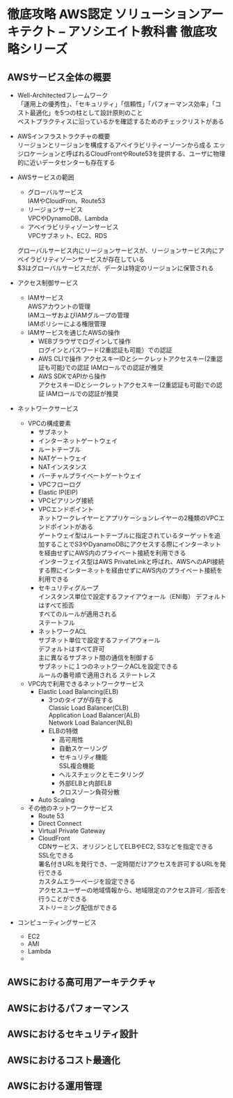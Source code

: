# 徹底攻略 AWS認定 ソリューションアーキテクト – アソシエイト教科書 徹底攻略シリーズ
## AWSサービス全体の概要
 - Well-Architectedフレームワーク  
  「運用上の優秀性」、「セキュリティ」「信頼性」「パフォーマンス効率」「コスト最適化」を5つの柱として設計原則のこと  
  ベストプラクティスに沿っているかを確認するためのチェックリストがある
  - AWSインフラストラクチャの概要  
   リージョンとリージョンを構成するアベイラビリティーゾーンから成る
   エッジロケーションと呼ばれるCloudFrontやRoute53を提供する、ユーザに物理的に近いデータセンターも存在する
  - AWSサービスの範囲  
    - グローバルサービス  
     IAMやCloudFron、Route53
    - リージョンサービス  
     VPCやDynamoDB、Lambda
    - アベイラビリティゾーンサービス  
     VPCサブネット、EC2、RDS

    グローバルサービス内にリージョンサービスが、リージョンサービス内にアベイラビリティゾーンサービスが存在している  
    $3はグローバルサービスだが、データは特定のリージョンに保管される
  - アクセス制御サービス
    - IAMサービス  
     AWSアカウントの管理  
     IAMユーザおよびIAMグループの管理  
     IAMポリシーによる権限管理  
    - IAMサービスを通じたAWSの操作
      - WEBブラウザでログインして操作  
       ログインとパスワード(2重認証も可能）での認証  
      - AWS CLIで操作
       アクセスキーIDとシークレットアクセスキー(2重認証も可能)での認証
       IAMロールでの認証が推奨
      - AWS SDKでAPIから操作  
       アクセスキーIDとシークレットアクセスキー(2重認証も可能)での認証
       IAMロールでの認証が推奨
  - ネットワークサービス
    - VPCの構成要素
      - サブネット
      - インターネットゲートウェイ
      - ルートテーブル
      - NATゲートウェイ
      - NATインスタンス
      - バーチャルプライベートゲートウェイ
      - VPCフローログ
      - Elastic IP(EIP)
      - VPCピアリング接続
      - VPCエンドポイント  
        ネットワークレイヤーとアプリケーションレイヤーの2種類のVPCエンドポイントがある  
        ゲートウェイ型はルートテーブルに指定されているターゲットを追加することでS3やDyanamoDBにアクセスする際にインターネットを経由せずにAWS内のプライベート接続を利用できる  
        インターフェイス型はAWS PrivateLinkと呼ばれ、AWSへのAPI接続する際にインターネットを経由せずにAWS内のプライベート接続を利用できる
      - セキュリティグループ  
        インスタンス単位で設定するファイアウォール（ENI毎）
        デフォルトはすべて拒否  
        すべてのルールが適用される  
        ステートフル
      - ネットワークACL  
        サブネット単位で設定するファイアウォール  
        デフォルトはすべて許可    
        主に異なるサブネット間の通信を制御する  
        サブネットに１つのネットワークACLを設定できる  
        ルールの番号順で適用される
        ステートレス
    - VPC内で利用できるネットワークサービス
      - Elastic Load Balancing(ELB)
        - 3つのタイプが存在する  
          Classic Load Balancer(CLB)  
          Application Load Balancer(ALB)  
          Network Load Balancer(NLB)
        - ELBの特徴
          - 高可用性
          - 自動スケーリング
          - セキュリティ機能  
            SSL複合機能
          - ヘルスチェックとモニタリング
          - 外部ELBと内部ELB
          - クロスゾーン負荷分散
      - Auto Scaling
    - その他のネットワークサービス
      - Route 53
      - Direct Connect
      - Virtual Private Gateway
      - CloudFront  
        CDNサービス、オリジンとしてELBやEC2, S3などを指定できる  
        SSL化できる  
        署名付きURLを発行でき、一定時間だけアクセスを許可するURLを発行できる  
        カスタムエラーページを設定できる  
        アクセスユーザーの地域情報から、地域限定のアクセス許可／拒否を行うことができる  
        ストリーミング配信ができる
  - コンピューティングサービス
    - EC2
    - AMI
    - Lambda
    - 

## AWSにおける高可用アーキテクチャ

## AWSにおけるパフォーマンス
## AWSにおけるセキュリティ設計
## AWSにおけるコスト最適化
## AWSにおける運用管理
## 